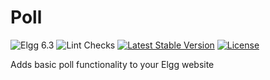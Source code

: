 Poll
====

![Elgg 6.3](https://img.shields.io/badge/Elgg-6.3-green.svg)
![Lint Checks](https://github.com/ColdTrick/poll/actions/workflows/lint.yml/badge.svg?event=push)
[![Latest Stable Version](https://poser.pugx.org/coldtrick/poll/v/stable.svg)](https://packagist.org/packages/coldtrick/poll)
[![License](https://poser.pugx.org/coldtrick/poll/license.svg)](https://packagist.org/packages/coldtrick/poll)

Adds basic poll functionality to your Elgg website
